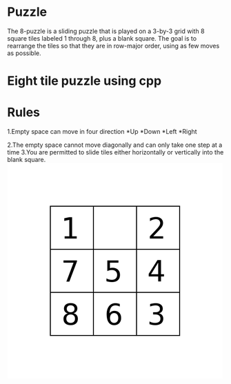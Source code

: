 # Puzzle

The 8-puzzle is a sliding puzzle that is played on a 
3-by-3 grid with 8 square tiles labeled 1 through 8, plus a blank square. 
The goal is to rearrange the tiles so that they are 
in row-major order, using as few moves as possible. 

# Eight tile puzzle using cpp

# Rules
1.Empty space can move in four direction
 *Up
 *Down
 *Left
 *Right

2.The empty space cannot move diagonally and can only take
one step at a time
3.You are permitted to slide tiles either horizontally or 
vertically into the blank square.
<img src="Pictures/Demo.webp" >
